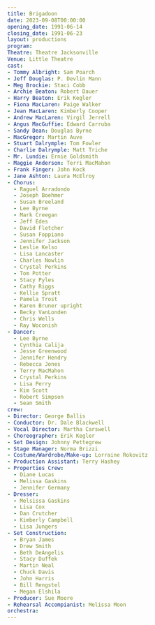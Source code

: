 ```yaml
---
title: Brigadoon
date: 2023-09-08T00:00:00
opening_date: 1991-06-14
closing_date: 1991-06-23
layout: productions
program:
Theatre: Theatre Jacksonville
Venue: Little Theatre
cast:
- Tommy Albright: Sam Poarch
- Jeff Douglas: P. Devlin Mann
- Meg Brockie: Staci Cobb
- Archie Beaton: Robert Dauer
- Harry Beaton: Erik Kegler
- Fiona MacLaren: Paige Walker
- Jean MacLaren: Kimberly Cooper
- Andrew MacLaren: Virgil Jerrell
- Angus MacGuffie: Edward Carruba
- Sandy Dean: Douglas Byrne
- MacGregor: Martin Auve
- Stuart Dalrymple: Tom Fowler
- Charlie Dalrymple: Matt Triche
- Mr. Lundie: Ernie Goldsmith
- Maggie Anderson: Terri MacMahon
- Frank Finger: John Kock
- Jane Ashton: Laura McElroy
- Chorus:
  - Raguel Arradondo
  - Joseph Boehmer
  - Susan Breeland
  - Lee Byrne
  - Mark Creegan
  - Jeff Edes
  - David Fletcher
  - Susan Foppiano
  - Jennifer Jackson
  - Leslie Kelso
  - Lisa Lancaster
  - Charles Nowlin
  - Crystal Perkins
  - Tom Potter
  - Stacy Pyles
  - Cathy Riggs
  - Kellie Spratt
  - Pamela Trost
  - Karen Bruner upright
  - Becky VanLonden
  - Chris Wells
  - Ray Woconish
- Dancer:
  - Lee Byrne
  - Cynthia Calija
  - Jesse Greenwood
  - Jennifer Hendry
  - Rebecca Jones
  - Terry MacMahon
  - Crystal Perkins
  - Lisa Perry
  - Kim Scott
  - Robert Simpson
  - Sean Smith
crew:
- Director: George Ballis
- Conductor: Dr. Dale Blackwell
- Vocal Director: Martha Carswell
- Choreographer: Erik Kegler
- Set Design: Johnny Pettegrew
- Stage Manager: Norma Brizzi
- Costume/Wardrobe/Make-up: Lorraine Rokovitz
- Production Assistant: Terry Hashey
- Properties Crew:
  - Diane Lucas
  - Melissa Gaskins
  - Jennifer Germany
- Dresser:
  - Melsissa Gaskins
  - Lisa Cox
  - Dan Crutcher
  - Kimberly Campbell
  - Lisa Jungers
- Set Construction:
  - Bryan James
  - Drew Smith
  - Beth DeAngelis
  - Stacy Duffek
  - Martin Neal
  - Chuck Davis
  - John Harris
  - Bill Rengstel
  - Megan Elshila
- Producer: Sue Moore
- Rehearsal Accompianist: Melissa Moon
orchestra:
---
```

